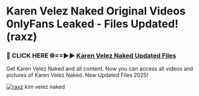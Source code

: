 # Karen Velez Naked Original Videos 0nlyFans Leaked - Files Updated! (raxz)

<h3>🔴 CLICK HERE 🌐==►► <a href="https://tinyurl.com/yckcrads" rel="nofollow">Karen Velez Naked Updated Files</a></h3>

Get Karen Velez Naked and all content. Now you can access all videos and pictures of Karen Velez Naked. New Updated Files 2025!

[![raxz](https://i.imgur.com/hpKpOFt.gif)](https://tinyurl.com/yckcrads)
kim velez naked